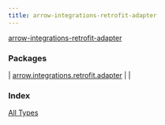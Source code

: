 ```yaml
---
title: arrow-integrations-retrofit-adapter
---
```


[arrow-integrations-retrofit-adapter](./index.html)

### Packages

| [arrow.integrations.retrofit.adapter](arrow.integrations.retrofit.adapter/index.html) |  |

### Index

[All Types](alltypes/index.html)